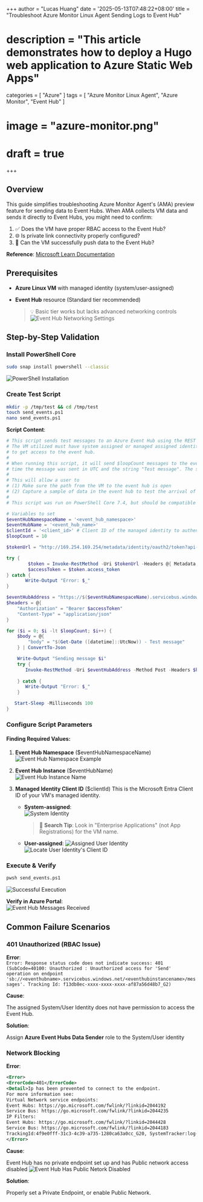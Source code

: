+++
author = "Lucas Huang"
date = '2025-05-13T07:48:22+08:00'
title = "Troubleshoot Azure Monitor Linux Agent Sending Logs to Event Hub"
# description = "This article demonstrates how to deploy a Hugo web application to Azure Static Web Apps"
categories = [
    "Azure"
]
tags = [
    "Azure Monitor Linux Agent",
    "Azure Monitor",
    "Event Hub"
]
# image = "azure-monitor.png"
# draft = true
+++
## Overview

This guide simplifies troubleshooting Azure Monitor Agent's (AMA) preview feature for sending data to Event Hubs. When AMA collects VM data and sends it directly to Event Hubs, you might need to confirm:

1. ✅ Does the VM have proper RBAC access to the Event Hub?
2. 🌐 Is private link connectivity properly configured?
3. 📨 Can the VM successfully push data to the Event Hub?

**Reference**: [Microsoft Learn Documentation](https://learn.microsoft.com/en-us/azure/azure-monitor/agents/azure-monitor-agent-send-data-to-event-hubs-and-storage?tabs=windows%2Cwindows-1)

## Prerequisites

- **Azure Linux VM** with managed identity (system/user-assigned)
- **Event Hub** resource (Standard tier recommended)
  
  > 💡 Basic tier works but lacks advanced networking controls
  ![Event Hub Networking Settings](Event-Hub-Networking-Settings.png)

## Step-by-Step Validation

### Install PowerShell Core
```bash
sudo snap install powershell --classic
```
![PowerShell Installation](PowerShell-Installation.png)

### Create Test Script
```bash
mkdir -p /tmp/test && cd /tmp/test
touch send_events.ps1
nano send_events.ps1
```

**Script Content**:
```powershell
# This script sends test messages to an Azure Event Hub using the REST API and Managed Identity for Azure Resources.
# The VM utilized must have system assigned or managed assigned identity on it. This script uses the Azure meta-data service
# to get access to the event hub. 
#
# When running this script, it will send $loopCount messages to the event hub. The messages are string with the
# time the message was sent in UTC and the string "Test message". The script will wait 100 milliseconds between each message.
#
# This will allow a user to
# (1) Make sure the path from the VM to the event hub is open
# (2) Capture a sample of data in the event hub to test the arrival of the data
#
# This script was run on PowerShell Core 7.4, but should be compatible with PowerShell 5.1 and later.

# Variables to set
$eventHubNamespaceName = '<event_hub_namespace>'
$eventHubName = '<event_hub_name>'
$clientId = '<client_id>' # Client ID of the managed identity to authenticate with
$loopCount = 10

$tokenUrl = "http://169.254.169.254/metadata/identity/oauth2/token?api-version=2018-02-01&client_id=$($clientId)&resource=https://eventhubs.azure.net"

try {
        $token = Invoke-RestMethod -Uri $tokenUrl -Headers @{ Metadata = "true" }
        $accessToken = $token.access_token
} catch {
       Write-Output "Error: $_"
}

$eventHubAddress = "https://$($eventHubNamespaceName).servicebus.windows.net:443/$eventHubName/messages"
$headers = @{
    "Authorization" = "Bearer $accessToken"
    "Content-Type" = "application/json"
}

for ($i = 0; $i -lt $loopCount; $i++) {
    $body = @{
        "body" = "$(Get-Date ([datetime]::UtcNow)) - Test message"
    } | ConvertTo-Json

    Write-Output "Sending message $i"
	try {
       Invoke-RestMethod -Uri $eventHubAddress -Method Post -Headers $headers -Body $body
       
    } catch {
       Write-Output "Error: $_"
    }

   Start-Sleep -Milliseconds 100   
}
```

### Configure Script Parameters

#### Finding Required Values:
1. **Event Hub Namespace** ($eventHubNamespaceName) 
   ![Event Hub Namespace Example](Event-Hub-Namespace-Example.png)

2. **Event Hub Instance**  ($eventHubName)  
   ![Event Hub Instance Name](Event-Hub-Instance-name.png)

3. **Managed Identity Client ID** ($clientId)
   This is the Microsoft Entra Client ID of your VM's managed identity.
   - **System-assigned**:  
     ![System Identity](System-Identity-Example.png)
     > 🔎 **Search Tip**: Look in "Enterprise Applications" (not App Registrations) for the VM name.
   - **User-assigned**: 
     ![Assigned User Identity](Assigned-User-Identity.png) 
     ![Locate User Identity's Client ID](Locate-User-Identity-Client-ID.png)



### Execute & Verify
```bash
pwsh send_events.ps1
```
![Successful Execution](Successful-Execution.png)

**Verify in Azure Portal**:  
![Event Hub Messages Received](Event-Hub-Messages-Received.png)

## Common Failure Scenarios

### 401 Unauthorized (RBAC Issue)
**Error**:  
`Error: Response status code does not indicate success: 401 (SubCode=40100: Unauthorized : Unauthorized access for 'Send' operation on endpoint 'sb://<eventhubname>.servicebus.windows.net/<eventhubinstancename>/messages'. Tracking Id: f13db8ec-xxxx-xxxx-xxxx-af87a56d48b7_G2)`

**Cause**:

The assigned System/User Identity does not have permission to access the Event Hub.

**Solution**:  

Assign **Azure Event Hubs Data Sender** role to the System/User identity

### Network Blocking
**Error**:  
```xml
<Error>
<ErrorCode>401</ErrorCode>
<Detail>Ip has been prevented to connect to the endpoint.
For more information see:
Virtual Network service endpoints:
Event Hubs: https://go.microsoft.com/fwlink/?linkid=2044192 
Service Bus: https://go.microsoft.com/fwlink/?linkid=2044235 
IP Filters:
Event Hubs: https://go.microsoft.com/fwlink/?linkid=2044428 
Service Bus: https://go.microsoft.com/fwlink/?linkid=2044183 
TrackingId:4f9e0fff-31c3-4c39-a735-1280ca63a0cc_G20, SystemTracker:log-playground-hub.servicebus.windows.net:hub2/messages, Timestamp:2025-01-29T11:43:33</Detail>
</Error>
```

**Cause**:

Event Hub has no private endpoint set up and has Public network access disabled
![Event Hub Has Public Netork Disabled](Event-Hub-Has-Public-Netork-Disabled.png)

**Solution**:  

Properly set a Private Endpoint, or enable Public Network.
